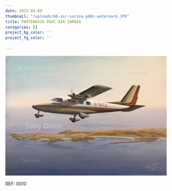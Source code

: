 ```yaml
---
date: 2022-04-09
thumbnail: "/uploads/66-air-sarnia-p68c-watermark.JPG"
title: PARTENAVIA P68C AIR SARNIA
categories: []
project_bg_color: ''
project_fg_color: ''

---
```

![](/uploads/66-air-sarnia-p68c-watermark.JPG)

REF: 0010